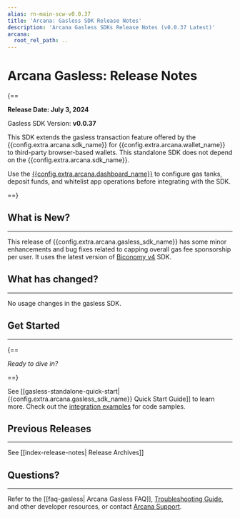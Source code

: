 ```yaml
---
alias: rn-main-scw-v0.0.37
title: 'Arcana: Gasless SDK Release Notes'
description: 'Arcana Gasless SDKs Release Notes (v0.0.37 Latest)'
arcana:
  root_rel_path: ..
---
```


# Arcana Gasless: Release Notes

{==

**Release Date: July 3, 2024**  

Gasless SDK Version: **v0.0.37**

This SDK extends the gasless transaction feature offered by the {{config.extra.arcana.sdk_name}} for {{config.extra.arcana.wallet_name}} to third-party browser-based wallets. This standalone SDK does not depend on the {{config.extra.arcana.sdk_name}}. 

Use the [{{config.extra.arcana.dashboard_name}}](https://dashboard.arcana.network/) to configure gas tanks, deposit funds, and whitelist app operations before integrating with the SDK.

==}

## What is New?

---

This release of {{config.extra.arcana.gasless_sdk_name}} has some minor enhancements and bug fixes related to capping overall gas fee sponsorship per user. It uses the latest version of [Biconomy v4](https://docs.biconomy.io) SDK.  

## What has changed?

---

No usage changes in the gasless SDK.

## Get Started

---

{==

*Ready to dive in?* 

==}

See [[gasless-standalone-quick-start|{{config.extra.arcana.gasless_sdk_name}} Quick Start Guide]] to learn more. Check out the [integration examples](https://github.com/arcana-network/auth-examples) for code samples.


## Previous Releases

---

See [[index-release-notes| Release Archives]]

## Questions? 

---

Refer to the [[faq-gasless| Arcana Gasless FAQ]], [Troubleshooting Guide]({{page.meta.arcana.root_rel_path}}/troubleshooting.md), and other developer resources, or contact [Arcana Support]({{page.meta.arcana.root_rel_path}}/support/index.md).

